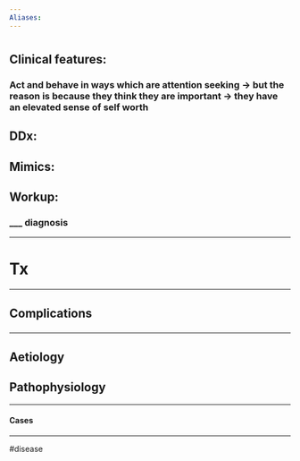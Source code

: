 ```yaml
---
Aliases:
---
```

# 
## Clinical features:
### Act and behave in ways which are attention seeking -> **but the reason** is because they think they are important -> they have an elevated sense of self worth
## DDx:
###
## Mimics:
###
## Workup:
### ___ diagnosis
---
# Tx

---
## Complications
###

---
## Aetiology
## Pathophysiology

---
#### Cases


---
#disease 